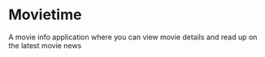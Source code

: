 # Movietime

A movie info application where you can view movie details and read up on the latest movie news
